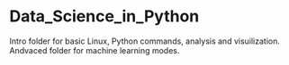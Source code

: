 # Data_Science_in_Python

Intro folder for basic Linux, Python commands, analysis and visuilization.
Andvaced folder for machine learning modes.
